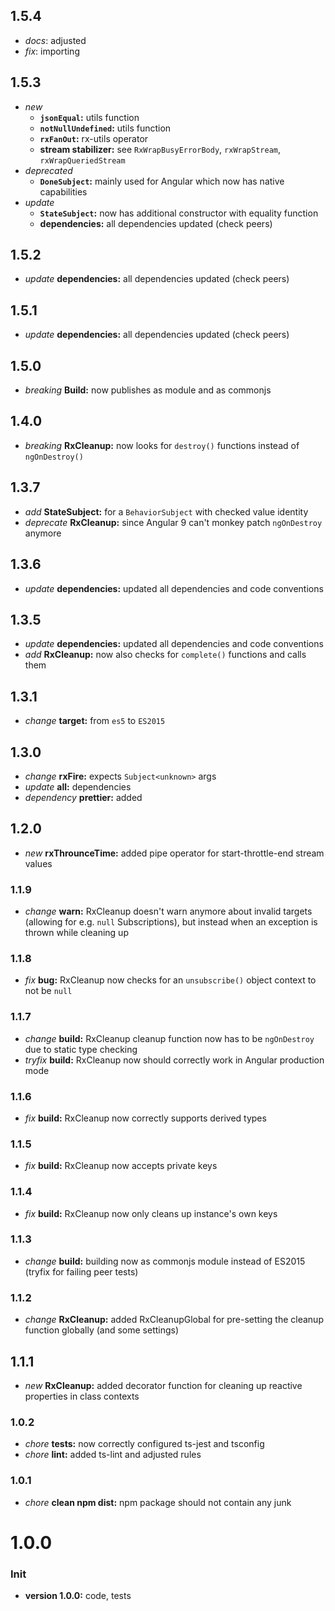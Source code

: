 ## 1.5.4

- _docs_: adjusted
- _fix_: importing

## 1.5.3

- _new_
  - **`jsonEqual`:** utils function
  - **`notNullUndefined`:** utils function
  - **`rxFanOut`:** rx-utils operator
  - **stream stabilizer:** see `RxWrapBusyErrorBody`, `rxWrapStream`, `rxWrapQueriedStream`
- _deprecated_
  - **`DoneSubject`:** mainly used for Angular which now has native capabilities
- _update_
  - **`StateSubject`:** now has additional constructor with equality function
  - **dependencies:** all dependencies updated (check peers)

## 1.5.2

- _update_ **dependencies:** all dependencies updated (check peers)

## 1.5.1

- _update_ **dependencies:** all dependencies updated (check peers)

## 1.5.0

- _breaking_ **Build:** now publishes as module and as commonjs

## 1.4.0

- _breaking_ **RxCleanup:** now looks for `destroy()` functions instead of `ngOnDestroy()`

## 1.3.7

- _add_ **StateSubject:** for a `BehaviorSubject` with checked value identity
- _deprecate_ **RxCleanup:** since Angular 9 can't monkey patch `ngOnDestroy` anymore

## 1.3.6

- _update_ **dependencies:** updated all dependencies and code conventions

## 1.3.5

- _update_ **dependencies:** updated all dependencies and code conventions
- _add_ **RxCleanup:** now also checks for `complete()` functions and calls them

## 1.3.1

- _change_ **target:** from `es5` to `ES2015`

## 1.3.0

- _change_ **rxFire:** expects `Subject<unknown>` args
- _update_ **all:** dependencies
- _dependency_ **prettier:** added

## 1.2.0

- _new_ **rxThrounceTime:** added pipe operator for start-throttle-end stream values

### 1.1.9

- _change_ **warn:** RxCleanup doesn't warn anymore about invalid targets (allowing for e.g. `null` Subscriptions), but instead when an exception is thrown while cleaning up

### 1.1.8

- _fix_ **bug:** RxCleanup now checks for an `unsubscribe()` object context to not be `null`

### 1.1.7

- _change_ **build:** RxCleanup cleanup function now has to be `ngOnDestroy` due to static type checking
- _tryfix_ **build:** RxCleanup now should correctly work in Angular production mode

### 1.1.6

- _fix_ **build:** RxCleanup now correctly supports derived types

### 1.1.5

- _fix_ **build:** RxCleanup now accepts private keys

### 1.1.4

- _fix_ **build:** RxCleanup now only cleans up instance's own keys

### 1.1.3

- _change_ **build:** building now as commonjs module instead of ES2015 (tryfix for failing peer tests)

### 1.1.2

- _change_ **RxCleanup:** added RxCleanupGlobal for pre-setting the cleanup function globally (and some settings)

## 1.1.1

- _new_ **RxCleanup:** added decorator function for cleaning up reactive properties in class contexts

### 1.0.2

- _chore_ **tests:** now correctly configured ts-jest and tsconfig
- _chore_ **lint:** added ts-lint and adjusted rules

### 1.0.1

- _chore_ **clean npm dist:** npm package should not contain any junk

# **1.0.0**

### Init

- **version 1.0.0:** code, tests
